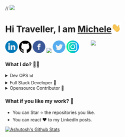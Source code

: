 // <img src="https://github.com/ashutosh1919/ashutosh1919/blob/master/linkedin_banner.png" />

<h1>Hi Traveller, I am <a href="#">Michele</a><img src="https://raw.githubusercontent.com/ABSphreak/ABSphreak/master/gifs/Hi.gif" width="30px"></h1>
<img align='right' src="https://github.com/micheleberardi/micheleberardi/18176544.png" width="230" />

<a href="https://www.linkedin.com/in/micheleberardi"><img src="https://github.com/micheleberardi/micheleberardi/blob/master/logos/linkedin.png" width="40" /></a>
<a href="https://github.com/micheleberardi"><img src="https://github.com/micheleberardi/micheleberardi/blob/master/logos/github-logo.png" width="40" /></a>
<a href="https://www.facebook.com/himichele/"><img src="https://github.com/micheleberardi/micheleberardi/blob/master/logos/facebook.png" width="40" /></a>
<a href="mailto:michele@linux.com"><img src="https://github.com/micheleberardi/micheleberardi/blob/master/logos/google-plus.png" width="40" /></a>
<a href="https://https://twitter.com/pygophers"><img src="https://github.com/micheleberardi/micheleberardi/blob/master/logos/twitter.png" width="40" /></a>
<a href="https://www.instagram.com/mikebkn"><img src="https://github.com/micheleberardi/micheleberardi/blob/master/logos/instagram.png" width="40" /></a>

<h3>What I do? 👨‍💻</h3>
<details>
<summary>Dev OPS 📊</summary>
<ul>
  <li>Accomplished System Engineer with over ten years of experience leading international technology projects and teams. Strong technical background in cloud and Linux technologies designing AdTech and mobile content solutions built to high performance standards. Experience managing budgets and distributed cross-functional technical teams. Personal: Avid reader of technical blogs, advocate of open source, ultrarunner/marathoner, and certified boxing trainer, and contributor CNCF Foundation and kubernetes community

Linux, Amazon AWS, Google Cloud, Akamai, Maxcdn, Nginx, Apache, Cacti, Nagios, Redis,MySQL, Jira, Confluence, Slack, Python, Ansible, Amazon EKS, Amazon RDS, Amazon Elastic Cache, Google BigQuery , DataStudio, metabase </li>
  <li>Many more on and out of Github...</li>
</ul>
</details>
<details>
<summary>Full Stack Developer 🍥</summary>
  <ul>
    <li><a href="https://github.com/ashutosh1919/masterPortfolio">masterPortfolio</a></li>
    <li><a href="https://github.com/ashutosh1919/truvisory">truvisory</a></li>
    <li><a href="https://github.com/ashutosh1919/neurostack">neurostack</a></li>
    <li><a href="https://github.com/ashutosh1919/Full_Stack_Web_Development_Course">Full-Stack-Web-Development-Course</a></li>
    <li>Many more on and out of Github...</li>
  </ul>
</details>

<details>
<summary>Opensource Contributor 📝</summary>
  <ul>
    <li> CNCF Foundation and kubernetes community</li>
    <li>You can also scroll down and get the information on my <a href="https://github.com/micheleberardi">github profile</a>.</li>
  </ul>
</details>


<h3>What if you like my work? 🤩</h3>
<ul>
  
  <li>You can Star ⭐ the repositories you like.</li>
  <li>You can react ❤️ to my LinkedIn posts.</li>
</ul>

[![Ashutosh's Github Stats](https://github-readme-stats.vercel.app/api?username=micheleberardi&show_icons=true&count_private=true)](https://github.com/micheleberardi/github-readme-stats)
